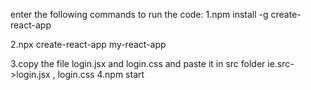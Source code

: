 enter the following commands to run the code:
1.npm install -g create-react-app

2.npx create-react-app my-react-app

3.copy the file login.jsx and login.css and paste it in src folder
ie.src->login.jsx , login.css
4.npm start
